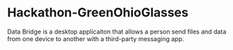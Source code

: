 # Hackathon-GreenOhioGlasses

Data Bridge is a desktop applicaiton that allows a person send files and data from one device to another with a third-party messaging app.
